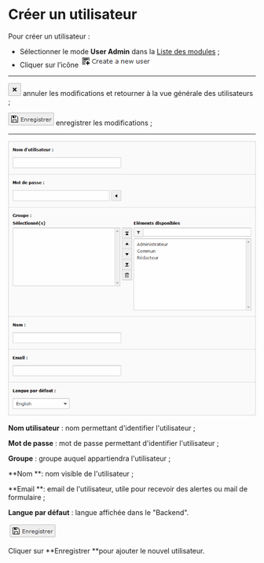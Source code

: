 # Créer un utilisateur

Pour créer un utilisateur :

* Sélectionner le mode **User Admin** dans la [Liste des modules](/présentation-de-typo3/se-reperer-dans-le-backend.md) ;
* Cliquer sur l’icône ![](/assets/add_user_btn.png)

---

![](/assets/btn_page_cancel.png.png) annuler les modifications et retourner à la vue générale des utilisateurs ;

![](/assets/btn_page_save.png) enregistrer les modifications ;

---

![](/assets/add_user_detail.png)

**Nom utilisateur** : nom permettant d'identifier l'utilisateur ;

**Mot de passe** : mot de passe permettant d'identifier l'utilisateur ;

**Groupe** : groupe auquel appartiendra l'utilisateur ;

**Nom **: nom visible de l'utilisateur ;

**Email **: email de l'utilisateur, utile pour recevoir des alertes ou mail de formulaire ;

**Langue par défaut** : langue affichée dans le "Backend".

![](/assets/save.png)

Cliquer sur **Enregistrer **pour ajouter le nouvel utilisateur.


